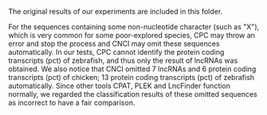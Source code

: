 The original results of our experiments are included in this folder. 

For the sequences containing some non-nucleotide character (such as "X"), which is very common for some poor-explored species, CPC may throw an error and stop the process and CNCI may omit these sequences automatically. In our tests, CPC cannot identify the protein coding transcripts (pct) of zebrafish, and thus only the result of lncRNAs was obtained. We also notice that CNCI omitted 7 lncRNAs and 6 protein coding transcripts (pct) of chicken; 13 protein coding transcripts (pct) of zebrafish automatically. Since other tools CPAT, PLEK and LncFinder function normally, we regarded the classification results of these omitted sequences as incorrect to have a fair comparison.
